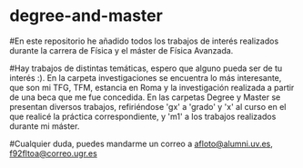 # degree-and-master
#En este repositorio he añadido todos los trabajos de interés realizados durante la carrera de Física y el máster de Física Avanzada.

#Hay trabajos de distintas temáticas, espero que alguno pueda ser de tu interés :). En la carpeta investigaciones se encuentra lo más interesante, que son mi TFG, TFM, estancia en Roma y la investigación realizada a partir de una beca que me fue concedida. En las carpetas Degree y Master se presentan diversos trabajos, refiriéndose 'gx' a 'grado' y 'x' al curso en el que realicé la práctica correspondiente, y 'm1' a los trabajos realizados durante mi máster.

#Cualquier duda, puedes mandarme un correo a afloto@alumni.uv.es, f92fltoa@correo.ugr.es 
